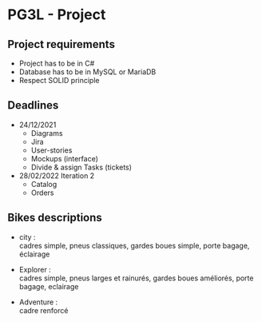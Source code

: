 # PG3L - Project

## Project requirements

* Project has to be in C#
* Database has to be in MySQL or MariaDB
* Respect SOLID principle

## Deadlines

* 24/12/2021
  * Diagrams
  * Jira
  * User-stories
  * Mockups (interface)
  * Divide & assign Tasks (tickets)
* 28/02/2022 Iteration 2
  * Catalog
  * Orders

## Bikes descriptions

* city :  
cadres simple, pneus classiques, gardes boues simple, porte bagage, éclairage
  
* Explorer :  
cadres simple, pneus larges et rainurés, gardes boues améliorés, porte bagage, eclairage
 
* Adventure :  
cadre renforcé 

